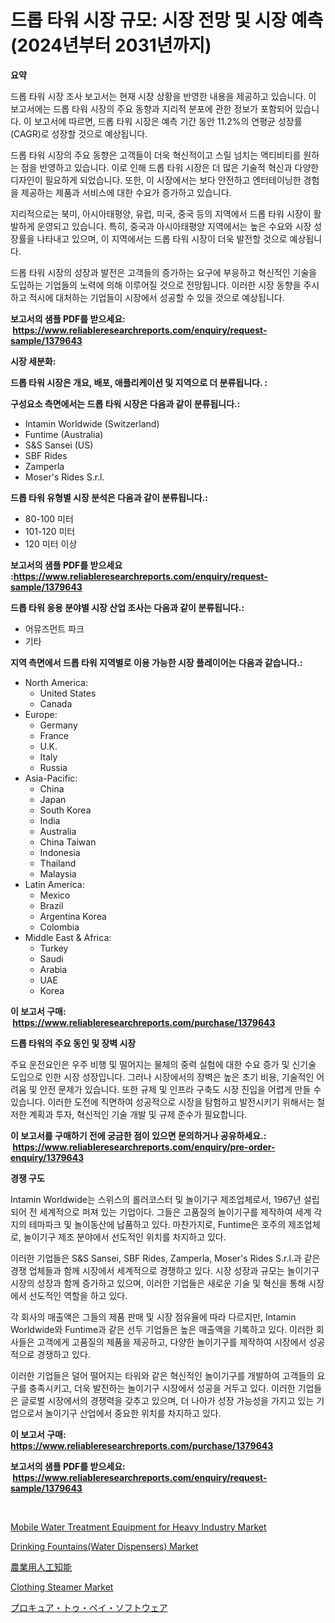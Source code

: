 <p><h1>드롭 타워 시장 규모: 시장 전망 및 시장 예측 (2024년부터 2031년까지)</h1></p><p><strong>요약</strong></p>
<p><p>드롭 타워 시장 조사 보고서는 현재 시장 상황을 반영한 내용을 제공하고 있습니다. 이 보고서에는 드롭 타워 시장의 주요 동향과 지리적 분포에 관한 정보가 포함되어 있습니다. 이 보고서에 따르면, 드롭 타워 시장은 예측 기간 동안 11.2%의 연평균 성장률(CAGR)로 성장할 것으로 예상됩니다.</p><p>드롭 타워 시장의 주요 동향은 고객들이 더욱 혁신적이고 스릴 넘치는 액티비티를 원하는 점을 반영하고 있습니다. 이로 인해 드롭 타워 시장은 더 많은 기술적 혁신과 다양한 디자인이 필요하게 되었습니다. 또한, 이 시장에서는 보다 안전하고 엔터테이닝한 경험을 제공하는 제품과 서비스에 대한 수요가 증가하고 있습니다.</p><p>지리적으로는 북미, 아시아태평양, 유럽, 미국, 중국 등의 지역에서 드롭 타워 시장이 활발하게 운영되고 있습니다. 특히, 중국과 아시아태평양 지역에서는 높은 수요와 시장 성장률을 나타내고 있으며, 이 지역에서는 드롭 타워 시장이 더욱 발전할 것으로 예상됩니다.</p><p>드롭 타워 시장의 성장과 발전은 고객들의 증가하는 요구에 부응하고 혁신적인 기술을 도입하는 기업들의 노력에 의해 이루어질 것으로 전망됩니다. 이러한 시장 동향을 주시하고 적시에 대처하는 기업들이 시장에서 성공할 수 있을 것으로 예상됩니다.</p></p>
<p><strong>보고서의 샘플 PDF를 받으세요: &nbsp;<a href="https://www.reliableresearchreports.com/enquiry/request-sample/1379643">https://www.reliableresearchreports.com/enquiry/request-sample/1379643</a></strong></p>
<p><strong>시장 세분화:</strong></p>
<p><strong> 드롭 타워 시장은 개요, 배포, 애플리케이션 및 지역으로 더 분류됩니다. :</strong></p>
<p><strong>구성요소 측면에서는 드롭 타워 시장은 다음과 같이 분류됩니다.:</strong></p>
<p><ul><li>Intamin Worldwide (Switzerland)</li><li>Funtime (Australia)</li><li>S&S Sansei (US)</li><li>SBF Rides</li><li>Zamperla</li><li>Moser's Rides S.r.l.</li></ul></p>
<p><strong> 드롭 타워 유형별 시장 분석은 다음과 같이 분류됩니다.:</strong></p>
<p><ul><li>80-100 미터</li><li>101-120 미터</li><li>120 미터 이상</li></ul></p>
<p><strong>보고서의 샘플 PDF를 받으세요 :<a href="https://www.reliableresearchreports.com/enquiry/request-sample/1379643">https://www.reliableresearchreports.com/enquiry/request-sample/1379643</a></strong></p>
<p><strong> 드롭 타워 응용 분야별 시장 산업 조사는 다음과 같이 분류됩니다.:</strong></p>
<p><ul><li>어뮤즈먼트 파크</li><li>기타</li></ul></p>
<p><strong>지역 측면에서 드롭 타워 지역별로 이용 가능한 시장 플레이어는 다음과 같습니다.:</strong></p>
<p><ul>
    <li>
        North America:
        <ul>
            <li>United States</li>
            <li>Canada</li>
        </ul>
    </li>
    <li>
        Europe:
        <ul>
            <li>Germany</li>
            <li>France</li>
            <li>U.K.</li>
            <li>Italy</li>
            <li>Russia</li>
        </ul>
    </li>
    <li>
        Asia-Pacific:
        <ul>
            <li>China</li>
            <li>Japan</li>
            <li>South Korea</li>
            <li>India</li>
            <li>Australia</li>
            <li>China Taiwan</li>
            <li>Indonesia</li>
            <li>Thailand</li>
            <li>Malaysia</li>
        </ul>
    </li>
    <li>
        Latin America:
        <ul>
            <li>Mexico</li>
            <li>Brazil</li>
            <li>Argentina Korea</li>
            <li>Colombia</li>
        </ul>
    </li>
    <li>
        Middle East & Africa:
        <ul>
            <li>Turkey</li>
            <li>Saudi</li>
            <li>Arabia</li>
            <li>UAE</li>
            <li>Korea</li>
        </ul>
    </li>
    </ul></p>
<p><strong>이 보고서 구매: &nbsp;<a href="https://www.reliableresearchreports.com/purchase/1379643">https://www.reliableresearchreports.com/purchase/1379643</a></strong></p>
<p><strong>드롭 타워의 주요 동인 및 장벽 시장</strong></p>
<p><p>주요 운전요인은 우주 비행 및 떨어지는 물체의 중력 실험에 대한 수요 증가 및 신기술 도입으로 인한 시장 성장입니다. 그러나 시장에서의 장벽은 높은 초기 비용, 기술적인 어려움 및 안전 문제가 있습니다. 또한 규제 및 인프라 구축도 시장 진입을 어렵게 만들 수 있습니다. 이러한 도전에 직면하여 성공적으로 시장을 탐험하고 발전시키기 위해서는 철저한 계획과 투자, 혁신적인 기술 개발 및 규제 준수가 필요합니다.</p></p>
<p><strong>이 보고서를 구매하기 전에 궁금한 점이 있으면 문의하거나 공유하세요.: &nbsp;<a href="https://www.reliableresearchreports.com/enquiry/pre-order-enquiry/1379643">https://www.reliableresearchreports.com/enquiry/pre-order-enquiry/1379643</a></strong></p>
<p><strong>경쟁 구도</strong></p>
<p><p>Intamin Worldwide는 스위스의 롤러코스터 및 놀이기구 제조업체로서, 1967년 설립되어 전 세계적으로 퍼져 있는 기업이다. 그들은 고품질의 놀이기구를 제작하여 세계 각지의 테마파크 및 놀이동산에 납품하고 있다. 마찬가지로, Funtime은 호주의 제조업체로, 놀이기구 제조 분야에서 선도적인 위치를 차지하고 있다.</p><p>이러한 기업들은 S&S Sansei, SBF Rides, Zamperla, Moser's Rides S.r.l.과 같은 경쟁 업체들과 함께 시장에서 세계적으로 경쟁하고 있다. 시장 성장과 규모는 놀이기구 시장의 성장과 함께 증가하고 있으며, 이러한 기업들은 새로운 기술 및 혁신을 통해 시장에서 선도적인 역할을 하고 있다.</p><p>각 회사의 매출액은 그들의 제품 판매 및 시장 점유율에 따라 다르지만, Intamin Worldwide와 Funtime과 같은 선두 기업들은 높은 매출액을 기록하고 있다. 이러한 회사들은 고객에게 고품질의 제품을 제공하고, 다양한 놀이기구를 제작하여 시장에서 성공적으로 경쟁하고 있다.</p><p>이러한 기업들은 덜어 떨어지는 타워와 같은 혁신적인 놀이기구를 개발하여 고객들의 요구를 충족시키고, 더욱 발전하는 놀이기구 시장에서 성공을 거두고 있다. 이러한 기업들은 글로벌 시장에서의 경쟁력을 갖추고 있으며, 더 나아가 성장 가능성을 가지고 있는 기업으로서 놀이기구 산업에서 중요한 위치를 차지하고 있다.</p></p>
<p><strong>이 보고서 구매: &nbsp; <a href="https://www.reliableresearchreports.com/purchase/1379643">https://www.reliableresearchreports.com/purchase/1379643</a></strong></p>
<p><strong>보고서의 샘플 PDF를 받으세요: &nbsp;<a href="https://www.reliableresearchreports.com/enquiry/request-sample/1379643">https://www.reliableresearchreports.com/enquiry/request-sample/1379643</a></strong><strong></strong></p>
<p>&nbsp;</p>
<p><p><a href="https://spotless-saver-8fd.notion.site/Mobile-Water-Treatment-Equipment-for-Heavy-Industry-Market-Size-Growing-and-Forecasted-for-period-fr-73c0826b4dc2472ba8ec68fdd9fc902d">Mobile Water Treatment Equipment for Heavy Industry Market</a></p><p><a href="https://view.publitas.com/reportprime-1/decoding-the-drinking-fountains-water-dispensers-market-a-deep-dive-into-the-latest-market-trends-market-segmentation-and-competitive-analysis/">Drinking Fountains(Water Dispensers) Market</a></p><p><a href="https://github.com/dzy793153605/Market-Research-Report-List-1/blob/main/2764242186768.md">農業用人工知能</a></p><p><a href="https://gentle-editor-9db.notion.site/Clothing-Steamer-Market-Centers-on-Aspects-such-as-Market-Growth-Market-Share-Market-Opportunity--8318d11208ca4385ad58606f5f4d0634">Clothing Steamer Market</a></p><p><a href="https://medium.com/@mikedeckw2023/%E8%AA%BF%E9%81%94%E3%81%8B%E3%82%89%E6%94%AF%E6%89%95%E3%81%84%E3%82%BD%E3%83%95%E3%83%88%E3%82%A6%E3%82%A7%E3%82%A2%E5%B8%82%E5%A0%B4-%E5%B8%82%E5%A0%B4cagr-%E5%B8%82%E5%A0%B4%E3%83%88%E3%83%AC%E3%83%B3%E3%83%89-%E3%81%8A%E3%82%88%E3%81%B3%E6%88%90%E9%95%B7%E6%88%A6%E7%95%A5%E3%81%AB%E9%96%A2%E3%81%99%E3%82%8B%E6%B4%9E%E5%AF%9F-4267c9b7bb21">プロキュア・トゥ・ペイ・ソフトウェア</a></p></p>